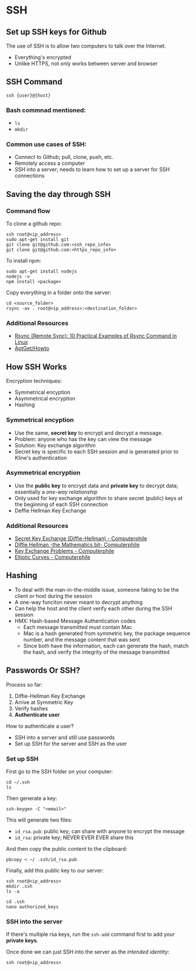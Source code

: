 # SSH

## Set up SSH keys for Github

The use of SSH is to allow two computers to talk over the Internet.

* Everything's encrypted
* Unlike HTTPS, not only works between server and browser

## SSH Command

```{bash}
ssh {user}@{host}
```

### Bash commnad mentioned:

* `ls`
* `mkdir`

### Common use cases of SSH:

* Connect to Github; pull, clone, push, etc.
* Remotely access a computer
* SSH into a server; needs to learn how to set up a server for SSH connections

## Saving the day through SSH

### Command flow

To clone a github repo:

```{bash}
ssh root@<ip_address>
sudo apt-get install git
git clone git@github.com:<ssh_repo_info>
git clone git@github.com:<https_repo_info>
```

To install npm:

```{bash}
sudo apt-get install nodejs
nodejs -v
npm install <package>
```

Copy everything in a folder onto the server:

```{bash}
cd <source_folder>
rsync -av . root@<ip_address>:<destination_folder>
```

### Additional Resources

* [Rsync (Remote Sync): 10 Practical Examples of Rsync Command in Linux](https://www.tecmint.com/rsync-local-remote-file-synchronization-commands/)
* [AptGet/Howto](https://help.ubuntu.com/community/AptGet/Howto)

## How SSH Works

Encryption techniques:

* Symmetrical encyption
* Asymmetrical encryption
* Hashing

### Symmetrical encyption

* Use the same, **secret key** to encrypt and decrypt a message.
* Problem: anyone who has the key can view the message
* Solution: Key exchange algorithm
* Secret key is specific to each SSH session and is generated prior to Kline's authentication

### Asymmetrical encryption

* Use the **public key** to encrypt data and **private key** to decrypt data; essentially a *one-way relationship*
* Only used for key exchange algorithm to share secret (public) keys at the beginning of each SSH connection
* Deffie Hellman Key Exchange

### Additional Resources

* [Secret Key Exchange (Diffie-Hellman) - Computerphile](https://www.youtube.com/watch?v=NmM9HA2MQGI)
* [Diffie Hellman -the Mathematics bit- Computerphile](https://www.youtube.com/watch?v=Yjrfm_oRO0w)
* [Key Exchange Problems - Computerphile](https://www.youtube.com/watch?v=vsXMMT2CqqE)
* [Elliptic Curves - Computerphile](https://www.youtube.com/watch?v=NF1pwjL9-DE)

## Hashing

* To deal with the man-in-the-middle issue, someone faking to be the client or host during the session
* A one-way funciton never meant to decrypt anything
* Can help the host and the client verify each other during the SSH session
* HMX: Hash-based Message Authentication codes
  * Each message transmitted must contain Mac
  * Mac is a hash generated from symmetric key, the package sequence number, and the message content that was sent
  * Since both have the information, each can generate the hash, match the hash, and verify the integrity of the message transmitted


## Passwords Or SSH?

Process so far:

1. Diffie-Hellman Key Exchange
2. Arrive at Symmetric Key
3. Verify hashes
4. **Authenticate user**

How to authenticate a user?

* SSH into a server and still use passwords
* Set up SSH for the server and SSH as the user

### Set up SSH

First go to the SSH folder on your computer:

```{bash}
cd ~/.ssh
ls
```

Then generate a key:

```{bash}
ssh-keygen -C "<email>"
```

This will generate two files:

* `id_rsa.pub`: public key; can share with anyone to encrypt the message
* `id_rsa`: private key; NEVER EVER EVER share this

And then copy the public content to the clipboard:

```{bash}
pbcopy < ~/ .ssh/id_rsa.pub
```

Finally, add this public key to our server:

```{bash}
ssh root@<ip_address>
mkdir .ssh
ls -a

cd .ssh
nano authorized_keys
```

### SSH into the server

If there's multiple rsa keys, run the `ssh-add` command first to add your **private keys**.

Once done we can just SSH into the server as the *intended identity*:

```{bash}
ssh root@<ip_address>
```


